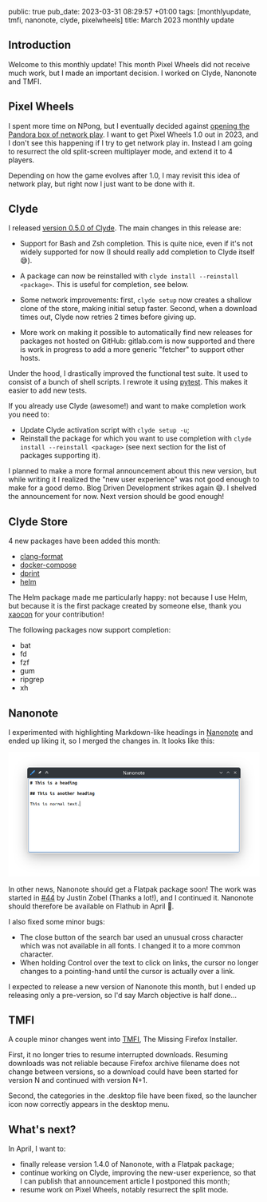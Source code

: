 public: true
pub_date: 2023-03-31 08:29:57 +01:00
tags: [monthlyupdate, tmfi, nanonote, clyde, pixelwheels]
title: March 2023 monthly update

## Introduction

Welcome to this monthly update! This month Pixel Wheels did not receive much work, but I made an important decision. I worked on Clyde, Nanonote and TMFI.

## Pixel Wheels

I spent more time on NPong, but I eventually decided against [opening the Pandora box of network play](../opening-another-pandora-box). I want to get Pixel Wheels 1.0 out in 2023, and I don't see this happening if I try to get network play in. Instead I am going to resurrect the old split-screen multiplayer mode, and extend it to 4 players.

Depending on how the game evolves after 1.0, I may revisit this idea of network play, but right now I just want to be done with it.

<!-- break -->

## Clyde

I released [version 0.5.0 of Clyde](https://github.com/agateau/clyde/releases/0.5.0). The main changes in this release are:

- Support for Bash and Zsh completion. This is quite nice, even if it's not widely supported for now (I should really add completion to Clyde itself 😅).

- A package can now be reinstalled with `clyde install --reinstall <package>`. This is useful for completion, see below.

- Some network improvements: first, `clyde setup` now creates a shallow clone of the store, making initial setup faster. Second, when a download times out, Clyde now retries 2 times before giving up.

- More work on making it possible to automatically find new releases for packages not hosted on GitHub: gitlab.com is now supported and there is work in progress to add a more generic "fetcher" to support other hosts.

Under the hood, I drastically improved the functional test suite. It used to consist of a bunch of shell scripts. I rewrote it using [pytest](https://pytest.org). This makes it easier to add new tests.

If you already use Clyde (awesome!) and want to make completion work you need to:

- Update Clyde activation script with `clyde setup -u`;
- Reinstall the package for which you want to use completion with `clyde install --reinstall <package>` (see next section for the list of packages supporting it).

I planned to make a more formal announcement about this new version, but while writing it I realized the "new user experience" was not good enough to make for a good demo. Blog Driven Development strikes again 😅. I shelved the announcement for now. Next version should be good enough!

## Clyde Store

4 new packages have been added this month:

- [clang-format](https://github.com/muttleyxd/clang-tools-static-binaries)
- [docker-compose](https://docs.docker.com/compose/)
- [dprint](https://dprint.dev)
- [helm](https://helm.sh/)

The Helm package made me particularly happy: not because I use Helm, but because it is the first package created by someone else, thank you [xaocon](https://github.com/xaocon) for your contribution!

The following packages now support completion:

- bat
- fd
- fzf
- gum
- ripgrep
- xh

## Nanonote

I experimented with highlighting Markdown-like headings in [Nanonote](https://github.com/agateau/nanonote) and ended up liking it, so I merged the changes in. It looks like this:

![Highlighting Markdown-like headings](nanonote.png)

In other news, Nanonote should get a Flatpak package soon! The work was started in [#44](https://github.com/agateau/nanonote/issues/44) by Justin Zobel (Thanks a lot!), and I continued it. Nanonote should therefore be available on Flathub in April 🤞.

I also fixed some minor bugs:

- The close button of the search bar used an unusual cross character which was not available in all fonts. I changed it to a more common character.
- When holding Control over the text to click on links, the cursor no longer changes to a pointing-hand until the cursor is actually over a link.

I expected to release a new version of Nanonote this month, but I ended up releasing only a pre-version, so I'd say March objective is half done...

## TMFI

A couple minor changes went into [TMFI](https://github.com/agateau/tmfi), The Missing Firefox Installer.

First, it no longer tries to resume interrupted downloads. Resuming downloads was not reliable because Firefox archive filename does not change between versions, so a download could have been started for version N and continued with version N+1.

Second, the categories in the .desktop file have been fixed, so the launcher icon now correctly appears in the desktop menu.

## What's next?

In April, I want to:

- finally release version 1.4.0 of Nanonote, with a Flatpak package;
- continue working on Clyde, improving the new-user experience, so that I can publish that announcement article I postponed this month;
- resume work on Pixel Wheels, notably resurrect the split mode.
